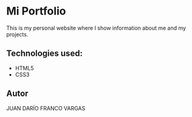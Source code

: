 # Mi Portfolio

This is my personal website where I show information about me and my projects.

## Technologies used:

- HTML5
- CSS3

## Autor

JUAN DARÍO FRANCO VARGAS